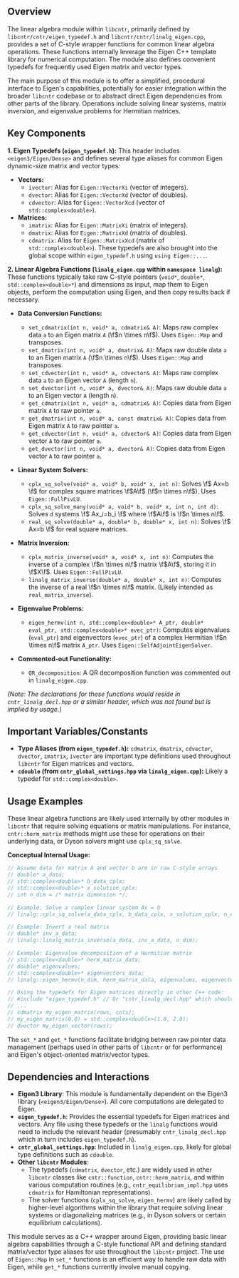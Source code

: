 ## Overview

The linear algebra module within `libcntr`, primarily defined by `libcntr/cntr/eigen_typedef.h` and `libcntr/cntr/linalg_eigen.cpp`, provides a set of C-style wrapper functions for common linear algebra operations. These functions internally leverage the Eigen C++ template library for numerical computation. The module also defines convenient typedefs for frequently used Eigen matrix and vector types.

The main purpose of this module is to offer a simplified, procedural interface to Eigen's capabilities, potentially for easier integration within the broader `libcntr` codebase or to abstract direct Eigen dependencies from other parts of the library. Operations include solving linear systems, matrix inversion, and eigenvalue problems for Hermitian matrices.

## Key Components

**1. Eigen Typedefs (`eigen_typedef.h`):**
   This header includes `<eigen3/Eigen/Dense>` and defines several type aliases for common Eigen dynamic-size matrix and vector types:
   -   **Vectors:**
        *   `ivector`: Alias for `Eigen::VectorXi` (vector of integers).
        *   `dvector`: Alias for `Eigen::VectorXd` (vector of doubles).
        *   `cdvector`: Alias for `Eigen::VectorXcd` (vector of `std::complex<double>`).
   -   **Matrices:**
        *   `imatrix`: Alias for `Eigen::MatrixXi` (matrix of integers).
        *   `dmatrix`: Alias for `Eigen::MatrixXd` (matrix of doubles).
        *   `cdmatrix`: Alias for `Eigen::MatrixXcd` (matrix of `std::complex<double>`).
   These typedefs are also brought into the global scope within `eigen_typedef.h` using `using Eigen::...`.

**2. Linear Algebra Functions (`linalg_eigen.cpp` within `namespace linalg`):**
   These functions typically take raw C-style pointers (`void*`, `double*`, `std::complex<double>*`) and dimensions as input, map them to Eigen objects, perform the computation using Eigen, and then copy results back if necessary.

   -   **Data Conversion Functions:**
        *   `set_cdmatrix(int n, void* a, cdmatrix& A)`: Maps raw complex data `a` to an Eigen matrix `A` (\f$n \times n\f$). Uses `Eigen::Map` and transposes.
        *   `set_dmatrix(int n, void* a, dmatrix& A)`: Maps raw double data `a` to an Eigen matrix `A` (\f$n \times n\f$). Uses `Eigen::Map` and transposes.
        *   `set_cdvector(int n, void* a, cdvector& A)`: Maps raw complex data `a` to an Eigen vector `A` (length `n`).
        *   `set_dvector(int n, void* a, dvector& A)`: Maps raw double data `a` to an Eigen vector `A` (length `n`).
        *   `get_cdmatrix(int n, void* a, cdmatrix& A)`: Copies data from Eigen matrix `A` to raw pointer `a`.
        *   `get_dmatrix(int n, void* a, const dmatrix& A)`: Copies data from Eigen matrix `A` to raw pointer `a`.
        *   `get_cdvector(int n, void* a, cdvector& A)`: Copies data from Eigen vector `A` to raw pointer `a`.
        *   `get_dvector(int n, void* a, dvector& A)`: Copies data from Eigen vector `A` to raw pointer `a`.

   -   **Linear System Solvers:**
        *   `cplx_sq_solve(void* a, void* b, void* x, int n)`: Solves \f$ Ax=b \f$ for complex square matrices \f$A\f$ (\f$n \times n\f$). Uses `Eigen::FullPivLU`.
        *   `cplx_sq_solve_many(void* a, void* b, void* x, int n, int d)`: Solves `d` systems \f$ Ax_i=b_i \f$ where \f$A\f$ is \f$n \times n\f$.
        *   `real_sq_solve(double* a, double* b, double* x, int n)`: Solves \f$ Ax=b \f$ for real square matrices.

   -   **Matrix Inversion:**
        *   `cplx_matrix_inverse(void* a, void* x, int n)`: Computes the inverse of a complex \f$n \times n\f$ matrix \f$A\f$, storing it in \f$X\f$. Uses `Eigen::FullPivLU`.
        *   `linalg_matrix_inverse(double* a, double* x, int n)`: Computes the inverse of a real \f$n \times n\f$ matrix. (Likely intended as `real_matrix_inverse`).

   -   **Eigenvalue Problems:**
        *   `eigen_hermv(int n, std::complex<double>* A_ptr, double* eval_ptr, std::complex<double>* evec_ptr)`: Computes eigenvalues (`eval_ptr`) and eigenvectors (`evec_ptr`) of a complex Hermitian \f$n \times n\f$ matrix `A_ptr`. Uses `Eigen::SelfAdjointEigenSolver`.

   -   **Commented-out Functionality:**
        *   `QR_decomposition`: A QR decomposition function was commented out in `linalg_eigen.cpp`.

   *(Note: The declarations for these functions would reside in `cntr_linalg_decl.hpp` or a similar header, which was not found but is implied by usage.)*

## Important Variables/Constants

-   **Type Aliases (from `eigen_typedef.h`):** `cdmatrix`, `dmatrix`, `cdvector`, `dvector`, `imatrix`, `ivector` are important type definitions used throughout `libcntr` for Eigen matrices and vectors.
-   **`cdouble` (from `cntr_global_settings.hpp` via `linalg_eigen.cpp`):** Likely a typedef for `std::complex<double>`.

## Usage Examples

These linear algebra functions are likely used internally by other modules in `libcntr` that require solving equations or matrix manipulations. For instance, `cntr::herm_matrix` methods might use these for operations on their underlying data, or Dyson solvers might use `cplx_sq_solve`.

**Conceptual Internal Usage:**

```cpp
// Assume data for matrix A and vector b are in raw C-style arrays
// double* a_data;
// std::complex<double>* b_data_cplx;
// std::complex<double>* x_solution_cplx;
// int n_dim = /* matrix dimension */;

// Example: Solve a complex linear system Ax = b
// linalg::cplx_sq_solve(a_data_cplx, b_data_cplx, x_solution_cplx, n_dim);

// Example: Invert a real matrix
// double* inv_a_data;
// linalg::linalg_matrix_inverse(a_data, inv_a_data, n_dim);

// Example: Eigenvalue decomposition of a Hermitian matrix
// std::complex<double>* herm_matrix_data;
// double* eigenvalues;
// std::complex<double>* eigenvectors_data;
// linalg::eigen_hermv(n_dim, herm_matrix_data, eigenvalues, eigenvectors_data);

// Using the typedefs for Eigen matrices directly in other C++ code:
// #include "eigen_typedef.h" // Or "cntr_linalg_decl.hpp" which should include it
// ...
// cdmatrix my_eigen_matrix(rows, cols);
// my_eigen_matrix(0,0) = std::complex<double>(1.0, 2.0);
// dvector my_eigen_vector(rows);
```

The `set_*` and `get_*` functions facilitate bridging between raw pointer data management (perhaps used in other parts of `libcntr` or for performance) and Eigen's object-oriented matrix/vector types.

## Dependencies and Interactions

-   **Eigen3 Library**: This module is fundamentally dependent on the Eigen3 library (`<eigen3/Eigen/Dense>`). All core computations are delegated to Eigen.
-   **`eigen_typedef.h`**: Provides the essential typedefs for Eigen matrices and vectors. Any file using these typedefs or the `linalg` functions would need to include the relevant header (presumably `cntr_linalg_decl.hpp` which in turn includes `eigen_typedef.h`).
-   **`cntr_global_settings.hpp`**: Included in `linalg_eigen.cpp`, likely for global type definitions such as `cdouble`.
-   **Other `libcntr` Modules**:
    *   The typedefs (`cdmatrix`, `dvector`, etc.) are widely used in other `libcntr` classes like `cntr::function`, `cntr::herm_matrix`, and within various computation routines (e.g., `cntr_equilibrium_impl.hpp` uses `cdmatrix` for Hamiltonian representations).
    *   The solver functions (`cplx_sq_solve`, `eigen_hermv`) are likely called by higher-level algorithms within the library that require solving linear systems or diagonalizing matrices (e.g., in Dyson solvers or certain equilibrium calculations).

This module serves as a C++ wrapper around Eigen, providing basic linear algebra capabilities through a C-style functional API and defining standard matrix/vector type aliases for use throughout the `libcntr` project. The use of `Eigen::Map` in `set_*` functions is an efficient way to handle raw data with Eigen, while `get_*` functions currently involve manual copying.
